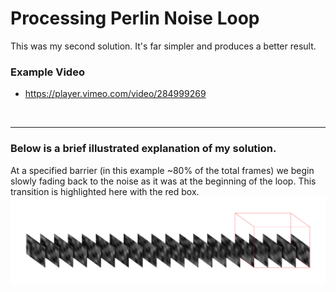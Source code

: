 # Processing Perlin Noise Loop
This was my second solution. It's far simpler and produces a better result.

### Example Video
* https://player.vimeo.com/video/284999269
<br>
<hr>

### Below is a brief illustrated explanation of my solution.

At a specified barrier (in this example ~80% of the total frames) we begin slowly fading back to the noise as it was at the beginning of the loop. This transition is highlighted here with the red box.<br>
<img src="https://github.com/benbarry/processing-perlin-noise-loop/blob/master/readme-files/perlin-noise-loop-explanation.png">
